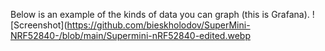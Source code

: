 
Below is an example of the kinds of data you can graph (this is Grafana).
![Screenshot](https://github.com/bieskholodov/SuperMini-NRF52840-/blob/main/Supermini-nRF52840-edited.webp
